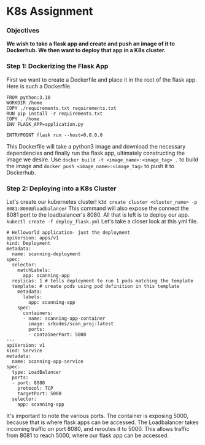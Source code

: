 # K8s Assignment
### Objectives
**We wish to take a flask app and create and push an image of it to Dockerhub. We then want to deploy that app in a K8s cluster.**

### Step 1: Dockerizing the Flask App
First we want to create a Dockerfile and place it in the root of the flask app. Here is such a Dockerfile.

```
FROM python:3.10
WORKDIR /home
COPY ./requirements.txt requirements.txt
RUN pip install -r requirements.txt
COPY . /home
ENV FLASK_APP=application.py

ENTRYPOINT flask run --host=0.0.0.0
```

This Dockerfile will take a python3 image and download the necessary dependencies and finally run the flask app, ultimately constructing the image we desire. Use `docker build -t <image_name>:<image_tag> .` to build the image and `docker push <image_name>:<image_tag>` to push it to Dockerhub.

### Step 2: Deploying into a K8s Cluster

Let's create our kubernetes cluster! `k3d create cluster <cluster_name> -p 8081:8080@loadbalancer` This command will also expose the connect the 8081 port to the loadbalancer's 8080. All that is left is to deploy our app. `kubectl create -f deploy_flask.yml` Let's take a closer look at this yml file.

```
# Helloworld application- just the deployment
apiVersion: apps/v1
kind: Deployment
metadata:
  name: scanning-deployment
spec:
  selector:
    matchLabels:
      app: scanning-app
  replicas: 1 # tells deployment to run 1 pods matching the template
  template: # create pods using pod definition in this template
    metadata:
      labels:
        app: scanning-app
    spec:
      containers:
      - name: scanning-app-container
        image: srkodes/scan_proj:latest
        ports:
        - containerPort: 5000
---
apiVersion: v1
kind: Service
metadata:
  name: scanning-app-service
spec:
  type: LoadBalancer
  ports:
  - port: 8080
    protocol: TCP
    targetPort: 5000
  selector:
    app: scanning-app
```

It's important to note the various ports. The container is exposing 5000, because that is where flask apps can be accessed. The Loadbalancer takes incoming traffic on port 8080, and reroutes it to 5000. This allows traffic from 8081 to reach 5000, where our flask app can be accessed.